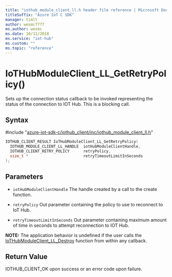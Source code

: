 ```yaml
---                             
title: "iothub_module_client_ll.h header file reference | Microsoft Docs" 
titleSuffix: "Azure IoT C SDK"            
manager: timlt                 
author: wesmc7777              
ms.author: wesmc               
ms.date: 10/11/2018                    
ms.service: "iot-hub"             
ms.custom: ""                
ms.topic: "reference"        
---                            
```


# IoTHubModuleClient_LL_GetRetryPolicy()

Sets up the connection status callback to be invoked representing the status of the connection to IOT Hub. This is a blocking call.

## Syntax

\#include "[azure-iot-sdk-c/iothub_client/inc/iothub_module_client_ll.h](../iothub-module-client-ll-h.md)"  
```C
IOTHUB_CLIENT_RESULT IoTHubModuleClient_LL_GetRetryPolicy(
  IOTHUB_MODULE_CLIENT_LL_HANDLE  iotHubModuleClientHandle,
  IOTHUB_CLIENT_RETRY_POLICY      retryPolicy,
  size_t *                        retryTimeoutLimitInSeconds
);
```

## Parameters
* `iotHubModuleClientHandle` The handle created by a call to the create function. 

* `retryPolicy` Out parameter containing the policy to use to reconnect to IoT Hub. 

* `retryTimeoutLimitInSeconds` Out parameter containing maximum amount of time in seconds to attempt reconnection to IOT Hub.

**NOTE:** The application behavior is undefined if the user calls the [IoTHubModuleClient_LL_Destroy](../iothub-module-client-ll-h/iothubmoduleclient-ll-destroy.md) function from within any callback.

## Return Value
IOTHUB_CLIENT_OK upon success or an error code upon failure.

